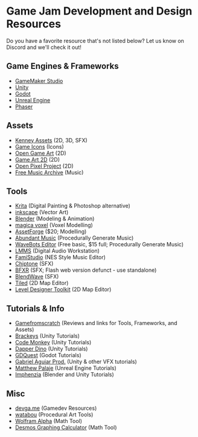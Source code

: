 # Game Jam Development and Design Resources

Do you have a favorite resource that's not listed below? Let us know on Discord and we'll check it out!


## Game Engines & Frameworks
- [GameMaker Studio](https://www.yoyogames.com/)
- [Unity](https://unity.com/)
- [Godot](https://godotengine.org/)
- [Unreal Engine](https://www.unrealengine.com/en-US/)
- [Phaser](https://www.phaser.io/phaser3)


## Assets
- [Kenney Assets](https://kenney.nl/assets) (2D, 3D, SFX)
- [Game Icons](https://game-icons.net/) (Icons)
- [Open Game Art](https://opengameart.org/) (2D)
- [Game Art 2D](https://www.gameart2d.com/) (2D)
- [Open Pixel Project](https://www.openpixelproject.com/) (2D)
- [Free Music Archive](https://freemusicarchive.org/home) (Music)


## Tools
- [Krita](https://krita.org/en/) (Digital Painting & Photoshop alternative)
- [inkscape](https://inkscape.org/) (Vector Art)
- [Blender](https://www.blender.org/) (Modeling & Animation)
- [magica voxel](https://www.voxelmade.com/magicavoxel/) (Voxel Modelling)
- [AssetForge](https://assetforge.io/) ($20; Modelling)
- [Abundant Music](https://pernyblom.github.io/abundant-music/index.html) (Procedurally Generate Music)
- [WaveBots Editor](https://krasse.itch.io/wavebots-editor) (Free basic, $15 full; Procedurally Generate Music)
- [LMMS](https://lmms.io/) (Digital Audio Workstation)
- [FamiStudio](https://famistudio.org/) (NES Style Music Editor)
- [Chiptone](https://sfbgames.itch.io/chiptone) (SFX)
- [BFXR](https://www.bfxr.net/) (SFX; Flash web version defunct - use standalone)
- [BlendWave](https://beta.blendwave.net/?p=wavePanel) (SFX)
- [Tiled](https://www.mapeditor.org/) (2D Map Editor)
- [Level Designer Toolkit](https://deepnight.net/tools/ldtk-2d-level-editor/) (2D Map Editor)


## Tutorials & Info
- [Gamefromscratch](https://www.youtube.com/user/gamefromscratch) (Reviews and links for Tools, Frameworks, and Assets)
- [Brackeys](https://www.youtube.com/user/Brackeys) (Unity Tutorials)
- [Code Monkey](https://www.youtube.com/channel/UCFK6NCbuCIVzA6Yj1G_ZqCg) (Unity Tutorials)
- [Dapper Dino](https://www.youtube.com/channel/UCjCpZyil4D8TBb5nVTMMaUw) (Unity Tutorials)
- [GDQuest](https://www.youtube.com/channel/UCxboW7x0jZqFdvMdCFKTMsQ) (Godot Tutorials)
- [Gabriel Aguiar Prod.](https://www.youtube.com/channel/UCtb1s859RTxx-RIgFs5ZVQA) (Unity & other VFX tutorials)
- [Matthew Palaje](https://www.youtube.com/c/MatthewPalaje/videos) (Unreal Engine Tutorials)
- [Imphenzia](https://www.youtube.com/user/ImphenziaMusic) (Blender and Unity Tutorials)


## Misc
- [devga.me](https://devga.me/free/) (Gamedev Resources)
- [watabou](https://watabou.itch.io/) (Procedural Art Tools)
- [Wolfram Alpha](https://www.wolframalpha.com/) (Math Tool)
- [Desmos Graphing Calculator](https://www.desmos.com/calculator) (Math Tool)
